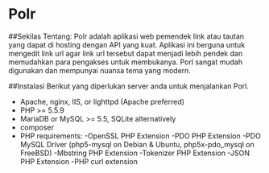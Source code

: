# Polr

##Sekilas Tentang:
Polr adalah aplikasi web pemendek link atau tautan yang dapat di hosting dengan API yang kuat. Aplikasi ini berguna untuk mengedit link url agar link url tersebut dapat menjadi lebih pendek dan memudahkan para pengakses untuk membukanya. Porl sangat mudah digunakan dan mempunyai nuansa tema yang modern.

##Instalasi
Berikut yang diperlukan server anda untuk menjalankan Porl.
- Apache, nginx, IIS, or lighttpd (Apache preferred)
- PHP >= 5.5.9
- MariaDB or MySQL >= 5.5, SQLite alternatively
- composer
- PHP requirements:
      -OpenSSL PHP Extension
      -PDO PHP Extension
      -PDO MySQL Driver (php5-mysql on Debian & Ubuntu, php5x-pdo_mysql on FreeBSD)
      -Mbstring PHP Extension
      -Tokenizer PHP Extension
      -JSON PHP Extension
      -PHP curl extension
